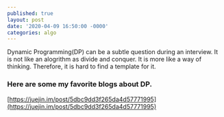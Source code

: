 ```yaml
---
published: true
layout: post
date: '2020-04-09 16:50:00 -0000'
categories: algo
---
```


Dynamic Programming(DP) can be a subtle question during an interview. It is not like an alogrithm as divide and conquer. It is more like a way of thinking. Therefore, it is hard to find a template for it.


### Here are some my favorite blogs about DP.

[https://juejin.im/post/5dbc9dd3f265da4d57771995](https://juejin.im/post/5dbc9dd3f265da4d57771995)
